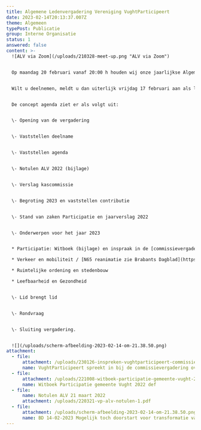 ```yaml
---
title: Algemene Ledenvergadering Vereniging VughtParticipeert
date: 2023-02-14T20:13:37.007Z
theme: Algemeen
typePost: Publicatie
group: Interne Organisatie
status: 1
answered: false
content: >-
  ![ALV via Zoom](/uploads/210328-meet-up.png "ALV via Zoom")


  Op maandag 20 februari vanaf 20:00 h houden wij onze jaarlijkse Algemene Ledenvergadering. Deze vergadering zal plaatsvinden via Zoom. De vergadering is uitsluitend voor leden van de vereniging.


  Wilt u deelnemen, meldt u dan uiterlijk vrijdag 17 februari aan als lid. [Aanmelden](https://www.vughtparticipeert.nl/member#main).


  De concept agenda ziet er als volgt uit:


  \- Opening van de vergadering


  \- Vaststellen deelname


  \- Vaststellen agenda


  \- Notulen ALV 2022 (bijlage)


  \- Verslag kascommissie


  \- Begroting 2023 en vaststellen contributie 


  \- Stand van zaken Participatie en jaarverslag 2022


  \- Onderwerpen voor het jaar 2023


  * Participatie: Witboek (bijlage) en inspraak in de [commissievergadering](https://vught.bestuurlijkeinformatie.nl/Agenda/Index/c0e8e7c5-efba-4a7c-bbbe-514282996911) 26-01-2023))

  * Verkeer en mobiliteit / [N65 reanimatie zie Brabants Dagblad](https://www.bd.nl/vught/mogelijk-toch-doorstart-voor-transformatie-van-n65-stikstof-lijkt-belangrijkste-struikelblok~a0378bf0/)

  * Ruimtelijke ordening en stedenbouw

  * Leefbaarheid en Gezondheid


  \- Lid brengt lid


  \- Rondvraag


  \- Sluiting vergadering.


  ![](/uploads/scherm-afbeelding-2023-02-14-om-21.38.50.png)
attachment:
  - file:
      attachment: /uploads/230126-inspreken-vughtparticipeert-commissievergadering.pdf
      name: VughtParticipeert spreekt in bij de commissievergadering over Participatie
  - file:
      attachment: /uploads/221008-witboek-participatie-gemeente-vught-2022-def.pdf
      name: Witboek Participatie gemeente Vught 2022 def
  - file:
      name: Notulen ALV 21 maart 2022
      attachment: /uploads/220321-vp-alv-notulen-1.pdf
  - file:
      attachment: /uploads/scherm-afbeelding-2023-02-14-om-21.38.50.png
      name: BD 14-02-2023 Mogelijk toch doorstart voor transformatie van N65
---
```

